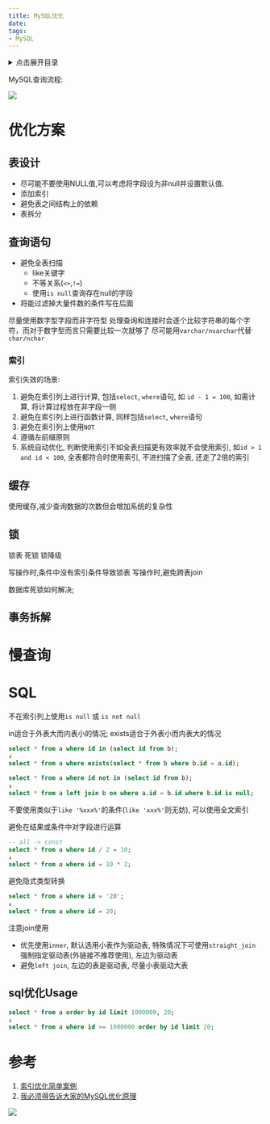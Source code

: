 ```yaml
---
title: MySQL优化
date:
tags:
- MySQL
---
```

<details>
<summary>点击展开目录</summary>
<!-- TOC -->

- [优化方案](#优化方案)
    - [表设计](#表设计)
    - [查询语句](#查询语句)
    - [缓存](#缓存)
    - [锁](#锁)
    - [事务拆解](#事务拆解)
- [慢查询](#慢查询)
- [SQL](#sql)
    - [sql优化Usage](#sql优化usage)
- [参考](#参考)

<!-- /TOC -->
</details>


MySQL查询流程:

![](https://gitee.com/LuVx/img/raw/master/mysql_service_flow.png)

# 优化方案

## 表设计

* 尽可能不要使用NULL值,可以考虑将字段设为非null并设置默认值.
* 添加索引
* 避免表之间结构上的依赖
* 表拆分

## 查询语句

* 避免全表扫描
  - like关键字
  - 不等关系(`<>`,`!=`)
  - 使用`is null`查询存在null的字段
* 将能过滤掉大量件数的条件写在后面

尽量使用数字型字段而非字符型
处理查询和连接时会逐个比较字符串的每个字符，而对于数字型而言只需要比较一次就够了
尽可能用`varchar/nvarchar`代替`char/nchar`

### 索引

索引失效的场景:

1. 避免在索引列上进行计算, 包括`select`, `where`语句, 如 `id - 1 = 100`, 如需计算, 将计算过程放在非字段一侧
2. 避免在索引列上进行函数计算, 同样包括`select`, `where`语句
3. 避免在索引列上使用`NOT`
4. 遵循左前缀原则
5. 系统自动优化, 判断使用索引不如全表扫描更有效率就不会使用索引, 如`id > 1 and id < 100`, 全表都符合时使用索引, 不进扫描了全表, 还走了2倍的索引


## 缓存

使用缓存,减少查询数据的次数但会增加系统的复杂性

## 锁

锁表
死锁
锁降级

写操作时,条件中没有索引条件导致锁表
写操作时,避免跨表join

数据库死锁如何解决;

## 事务拆解



# 慢查询


# SQL

不在索引列上使用`is null` 或 `is not null`

in适合于外表大而内表小的情况; exists适合于外表小而内表大的情况

```sql
select * from a where id in (select id from b);
↓
select * from a where exists(select * from b where b.id = a.id);
```

```sql
select * from a where id not in (select id from b);
↓
select * from a left join b on where a.id = b.id where b.id is null;
```

不要使用类似于`like '%xxx%'`的条件(`like 'xxx%'`则无妨), 可以使用全文索引

避免在结果或条件中对字段进行运算

```sql
-- all -> const
select * from a where id / 2 = 10;
↓
select * from a where id = 10 * 2;
```

避免隐式类型转换
```sql
select * from a where id = '20';
↓
select * from a where id = 20;
```

注意join使用
* 优先使用`inner`, 默认选用小表作为驱动表, 特殊情况下可使用`straight_join`强制指定驱动表(外链接不推荐使用), 左边为驱动表
* 避免`left join`, 左边的表是驱动表, 尽量小表驱动大表

## sql优化Usage

```sql
select * from a order by id limit 1000000, 20;
↓
select * from a where id >= 1000000 order by id limit 20;
```

# 参考

1. [索引优化简单案例](https://blog.csdn.net/wuseyukui/article/details/72238817)
2. [我必须得告诉大家的MySQL优化原理](https://segmentfault.com/p/1210000010650656)

[![](https://static.segmentfault.com/v-5b1df2a7/global/img/creativecommons-cc.svg)](https://creativecommons.org/licenses/by-nc-nd/4.0/)
